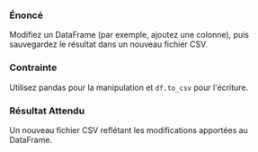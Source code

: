 ### Énoncé 

Modifiez un DataFrame (par exemple, ajoutez une colonne), puis sauvegardez le résultat dans un nouveau fichier CSV.

### Contrainte 

Utilisez pandas pour la manipulation et ```df.to_csv``` pour l'écriture.

### Résultat Attendu 

Un nouveau fichier CSV reflétant les modifications apportées au DataFrame.